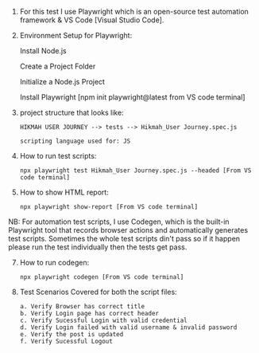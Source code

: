 1. For this test I use Playwright which is an open-source test automation framework & VS Code [Visual Studio Code].

2. Environment Setup for Playwright:

      Install Node.js

      Create a Project Folder 

      Initialize a Node.js Project

      Install Playwright [npm init playwright@latest from VS code terminal]

3. project structure that looks like:

       HIKMAH USER JOURNEY --> tests --> Hikmah_User Journey.spec.js
   
       scripting language used for: JS

5. How to run test scripts:

       npx playwright test Hikmah_User Journey.spec.js --headed [From VS code terminal]
        
6. How to show HTML report: 

       npx playwright show-report [From VS code terminal]

NB: For automation test scripts, I use Codegen, which is the built-in Playwright tool that records browser actions and automatically generates test scripts. Sometimes the whole test scripts din't pass so if it happen please run the test individually then the tests get pass. 

7. How to run codegen:

       npx playwright codegen [From VS code terminal]

8. Test Scenarios Covered for both the script files:

       a. Verify Browser has correct title
       b. Verify Login page has correct header
       c. Verify Sucessful Login with valid credential
       d. Verify Login failed with valid username & invalid password
       e. Verify the post is updated
       f. Verify Sucessful Logout






